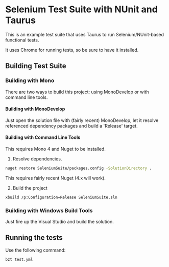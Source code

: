 # Selenium Test Suite with NUnit and Taurus

This is an example test suite that uses Taurus to run Selenium/NUnit-based functional tests.

It uses Chrome for running tests, so be sure to have it installed.

## Building Test Suite

### Building with Mono

There are two ways to build this project: using MonoDevelop or with command line tools.

#### Building with MonoDevelop

Just open the solution file with (fairly recent) MonoDevelop, let it resolve referenced dependency packages and build a 'Release' target.

#### Building with Command Line Tools

This requires Mono 4 and Nuget to be installed.

1. Resolve dependencies.

```bash
nuget restore SeleniumSuite/packages.config -SolutionDirectory .
```

This requires fairly recent Nuget (4.x will work).

2. Build the project

```bash
xbuild /p:Configuration=Release SeleniumSuite.sln
```

### Building with Windows Build Tools

Just fire up the Visual Studio and build the solution.

## Running the tests

Use the following command:

```bash
bzt test.yml
```
